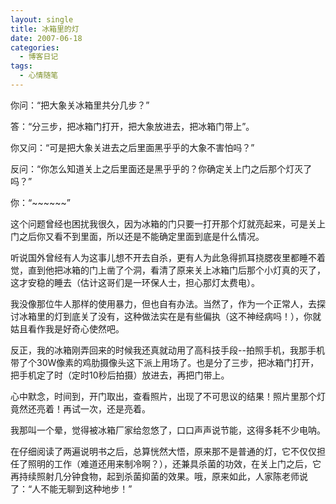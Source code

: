 ```yaml
---
layout: single
title: 冰箱里的灯
date: 2007-06-18
categories:
  - 博客日记
tags:
  - 心情随笔
---
```


你问：“把大象关冰箱里共分几步？”

答：“分三步，把冰箱门打开，把大象放进去，把冰箱门带上”。

你又问：“可是把大象关进去之后里面黑乎乎的大象不害怕吗？”

反问：“你怎么知道关上之后里面还是黑乎乎的？你确定关上门之后那个灯灭了吗？”

你：“~~~~~~”

这个问题曾经也困扰我很久，因为冰箱的门只要一打开那个灯就亮起来，可是关上门之后你又看不到里面，所以还是不能确定里面到底是什么情况。

听说国外曾经有人为这事儿想不开去自杀，更有人为此急得抓耳挠腮夜里都睡不着觉，直到他把冰箱的门上凿了个洞，看清了原来关上冰箱门后那个小灯真的灭了，这才安稳的睡去（估计这哥们是一环保人士，担心那灯太费电）。

我没像那位牛人那样的使用暴力，但也自有办法。当然了，作为一个正常人，去探讨冰箱里的灯到底关了没有，这种做法实在是有些偏执（这不神经病吗！），你就姑且看作我是好奇心使然吧。

反正，我的冰箱刚弄回来的时候我还真就动用了高科技手段--拍照手机，我那手机带了个30W像素的鸡肋摄像头这下派上用场了。也是分了三步，把冰箱门打开，把手机定了时（定时10秒后拍摄）放进去，再把门带上。

心中默念，时间到，开门取出，查看照片，出现了不可思议的结果！照片里那个灯竟然还亮着！再试一次，还是亮着。

我那叫一个晕，觉得被冰箱厂家给忽悠了，口口声声说节能，这得多耗不少电呐。

在仔细阅读了两遍说明书之后，总算恍然大悟，原来那不是普通的灯，它不仅仅担任了照明的工作（难道还用来制冷啊？），还兼具杀菌的功效，在关上门之后，它再持续照射几分钟食物，起到杀菌抑菌的效果。哦，原来如此，人家陈老师说了：“人不能无聊到这种地步！”
